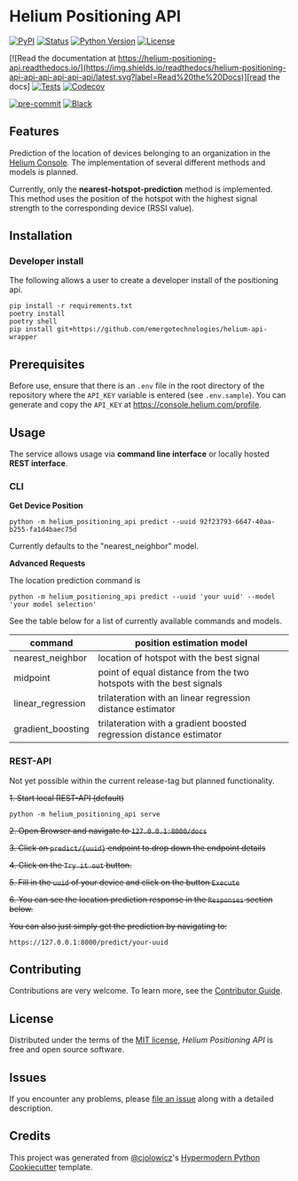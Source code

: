 # Helium Positioning API

[![PyPI](https://img.shields.io/pypi/v/helium-positioning-api.svg)][pypi_]
[![Status](https://img.shields.io/pypi/status/helium-positioning-api.svg)][status]
[![Python Version](https://img.shields.io/pypi/pyversions/helium-positioning-api)][python version]
[![License](https://img.shields.io/pypi/l/helium-positioning-api)][license]

[![Read the documentation at https://helium-positioning-api.readthedocs.io/](https://img.shields.io/readthedocs/helium-positioning-api-api-api-api-api-api/latest.svg?label=Read%20the%20Docs)][read the docs]
[![Tests](https://github.com/emergotechnologies/helium-positioning-api/workflows/Tests/badge.svg)][tests]
[![Codecov](https://codecov.io/gh/emergotechnologies/helium-positioning-api/branch/main/graph/badge.svg)][codecov]

[![pre-commit](https://img.shields.io/badge/pre--commit-enabled-brightgreen?logo=pre-commit&logoColor=white)][pre-commit]
[![Black](https://img.shields.io/badge/code%20style-black-000000.svg)][black]

[pypi_]: https://pypi.org/project/helium-positioning-api/
[status]: https://pypi.org/project/helium-positioning-api/
[python version]: https://pypi.org/project/helium-positioning-api
[read the docs]: https://helium-positioning-api.readthedocs.io/
[tests]: https://github.com/emergotechnologies/helium-positioning-api/actions?workflow=Tests
[codecov]: https://app.codecov.io/gh/emergotechnologies/helium-positioning-api
[pre-commit]: https://github.com/pre-commit/pre-commit
[black]: https://github.com/psf/black

## Features

Prediction of the location of devices belonging to an organization in the [Helium Console](https://console.helium.com/). The implementation of several different methods and models is planned.

Currently, only the **nearest-hotspot-prediction** method is implemented. This method uses the position of the hotspot with the highest signal strength to the corresponding device (RSSI value).

## Installation

### Developer install

The following allows a user to create a developer install of the positioning api.

```console
pip install -r requirements.txt
poetry install
poetry shell
pip install git+https://github.com/emergotechnologies/helium-api-wrapper
```

## Prerequisites

Before use, ensure that there is an `.env` file in the root directory of the repository where the `API_KEY` variable is entered (see `.env.sample`). You can generate and copy the `API_KEY` at https://console.helium.com/profile.

## Usage

The service allows usage via **command line interface** or locally hosted **REST interface**.

### CLI

**Get Device Position**

```
python -m helium_positioning_api predict --uuid 92f23793-6647-40aa-b255-fa1d4baec75d
```
Currently defaults to the "nearest_neighbor" model.

**Advanced Requests** 

The location prediction command is 
```
python -m helium_positioning_api predict --uuid 'your uuid' --model 'your model selection'
```  

See the table below for a list of currently available commands and models. 

| **command**        | **position estimation model**                                       |
|--------------------|---------------------------------------------------------------------|
| nearest_neighbor   | location of hotspot with the best      signal                       |
| midpoint           | point of equal distance from the two hotspots with the best signals |
| linear_regression  | trilateration with an linear regression distance estimator          |
| gradient_boosting  | trilateration with a gradient boosted regression distance estimator |

### REST-API

Not yet possible within the current release-tag but planned functionality. 

~~1. Start local REST-API (default)~~ 
   ```
   python -m helium_positioning_api serve
   ```
~~2. Open Browser and navigate to `127.0.0.1:8000/docs`~~ 

~~3. Click on `predict/{uuid}` endpoint to drop down the endpoint details~~ 

~~4. Click on the `Try it out` button.~~ 

~~5. Fill in the `uuid` of your device and click on the button `Execute`~~ 

~~6. You can see the location prediction response in the `Responses` section below.~~ 


~~You can also just simply get the prediction by navigating to:~~ 

```
https://127.0.0.1:8000/predict/your-uuid
```

## Contributing

Contributions are very welcome.
To learn more, see the [Contributor Guide].

## License

Distributed under the terms of the [MIT license][license],
_Helium Positioning API_ is free and open source software.

## Issues

If you encounter any problems,
please [file an issue] along with a detailed description.

## Credits

This project was generated from [@cjolowicz]'s [Hypermodern Python Cookiecutter] template.

[@cjolowicz]: https://github.com/cjolowicz
[pypi]: https://pypi.org/
[hypermodern python cookiecutter]: https://github.com/cjolowicz/cookiecutter-hypermodern-python
[file an issue]: https://github.com/emergotechnologies/helium-positioning-api/issues
[pip]: https://pip.pypa.io/

<!-- github-only -->

[license]: https://github.com/emergotechnologies/helium-positioning-api/blob/main/LICENSE
[contributor guide]: https://github.com/emergotechnologies/helium-positioning-api/blob/main/CONTRIBUTING.md
[command-line reference]: https://helium-positioning-api.readthedocs.io/en/latest/usage.html
